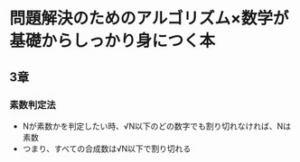 # 問題解決のためのアルゴリズム×数学が基礎からしっかり身につく本

## 3章
### 素数判定法
- Nが素数かを判定したい時、√N以下のどの数字でも割り切れなければ、Nは素数
- つまり、すべての合成数は√N以下で割り切れる
